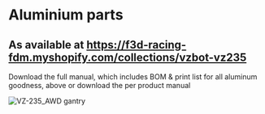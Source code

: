 # Aluminium parts 

## As available at https://f3d-racing-fdm.myshopify.com/collections/vzbot-vz235

Download the full manual, which includes BOM & print list for all aluminum goodness, above or download the per product manual

![VZ-235_AWD gantry](https://github.com/VzBoT3D/VzBoT-Vz235/assets/37383368/a5e58bfa-12a4-46a4-b99e-1e615ec0ac53)

